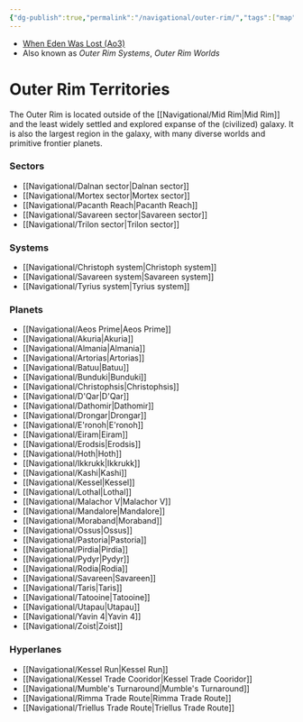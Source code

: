 ```yaml
---
{"dg-publish":true,"permalink":"/navigational/outer-rim/","tags":["map","region","rimma","kessel","triellus","western"]}
---
```


- [When Eden Was Lost (Ao3)](https://archiveofourown.org/works/19334440/chapters/45992584)
- Also known as *Outer Rim Systems*, *Outer Rim Worlds*
# Outer Rim Territories

The Outer Rim is located outside of the [[Navigational/Mid Rim\|Mid Rim]] and the least widely settled and explored expanse of the (civilized) galaxy. It is also the largest region in the galaxy, with many diverse worlds and primitive frontier planets. 

### Sectors
- [[Navigational/Dalnan sector\|Dalnan sector]]
- [[Navigational/Mortex sector\|Mortex sector]]
- [[Navigational/Pacanth Reach\|Pacanth Reach]]
- [[Navigational/Savareen sector\|Savareen sector]]
- [[Navigational/Trilon sector\|Trilon sector]]

### Systems
- [[Navigational/Christoph system\|Christoph system]]
- [[Navigational/Savareen system\|Savareen system]]
- [[Navigational/Tyrius system\|Tyrius system]]

### Planets
- [[Navigational/Aeos Prime\|Aeos Prime]]
- [[Navigational/Akuria\|Akuria]]
- [[Navigational/Almania\|Almania]]
- [[Navigational/Artorias\|Artorias]]
- [[Navigational/Batuu\|Batuu]]
- [[Navigational/Bunduki\|Bunduki]]
- [[Navigational/Christophsis\|Christophsis]]
- [[Navigational/D'Qar\|D'Qar]]
- [[Navigational/Dathomir\|Dathomir]]
- [[Navigational/Drongar\|Drongar]]
- [[Navigational/E'ronoh\|E'ronoh]]
- [[Navigational/Eiram\|Eiram]]
- [[Navigational/Erodsis\|Erodsis]]
- [[Navigational/Hoth\|Hoth]]
- [[Navigational/Ikkrukk\|Ikkrukk]]
- [[Navigational/Kashi\|Kashi]]
- [[Navigational/Kessel\|Kessel]]
- [[Navigational/Lothal\|Lothal]]
- [[Navigational/Malachor V\|Malachor V]]
- [[Navigational/Mandalore\|Mandalore]]
- [[Navigational/Moraband\|Moraband]]
- [[Navigational/Ossus\|Ossus]]
- [[Navigational/Pastoria\|Pastoria]]
- [[Navigational/Pirdia\|Pirdia]]
- [[Navigational/Pydyr\|Pydyr]]
- [[Navigational/Rodia\|Rodia]]
- [[Navigational/Savareen\|Savareen]]
- [[Navigational/Taris\|Taris]]
- [[Navigational/Tatooine\|Tatooine]]
- [[Navigational/Utapau\|Utapau]]
- [[Navigational/Yavin 4\|Yavin 4]]
- [[Navigational/Zoist\|Zoist]]

### Hyperlanes
- [[Navigational/Kessel Run\|Kessel Run]]
- [[Navigational/Kessel Trade Cooridor\|Kessel Trade Cooridor]]
- [[Navigational/Mumble's Turnaround\|Mumble's Turnaround]]
- [[Navigational/Rimma Trade Route\|Rimma Trade Route]]
- [[Navigational/Triellus Trade Route\|Triellus Trade Route]]
